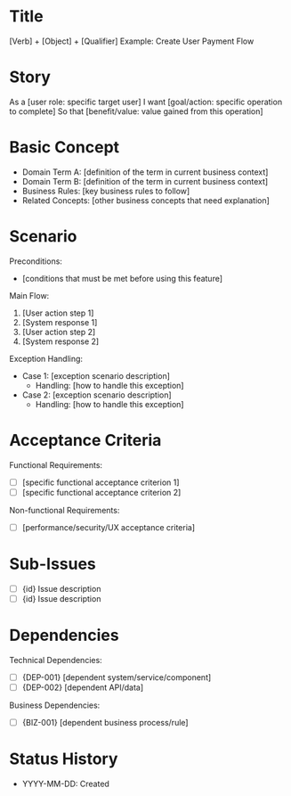 # Title
[Verb] + [Object] + [Qualifier]
Example: Create User Payment Flow

# Story
As a [user role: specific target user]
I want [goal/action: specific operation to complete]
So that [benefit/value: value gained from this operation]


# Basic Concept
- Domain Term A: [definition of the term in current business context]
- Domain Term B: [definition of the term in current business context]
- Business Rules: [key business rules to follow]
- Related Concepts: [other business concepts that need explanation]

# Scenario
Preconditions:
- [conditions that must be met before using this feature]

Main Flow:
1. [User action step 1]
2. [System response 1]
3. [User action step 2]
4. [System response 2]

Exception Handling:
- Case 1: [exception scenario description]
  - Handling: [how to handle this exception]
- Case 2: [exception scenario description]
  - Handling: [how to handle this exception]

# Acceptance Criteria
Functional Requirements:
- [ ] [specific functional acceptance criterion 1]
- [ ] [specific functional acceptance criterion 2]

Non-functional Requirements:
- [ ] [performance/security/UX acceptance criteria]


# Sub-Issues
- [ ] {id} Issue description
- [ ] {id} Issue description

# Dependencies
Technical Dependencies:
- [ ] {DEP-001} [dependent system/service/component]
- [ ] {DEP-002} [dependent API/data]

Business Dependencies:
- [ ] {BIZ-001} [dependent business process/rule]

# Status History
- YYYY-MM-DD: Created 